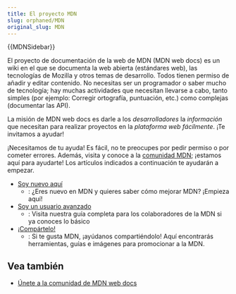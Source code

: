 ```yaml
---
title: El proyecto MDN
slug: orphaned/MDN
original_slug: MDN
---
```


{{MDNSidebar}}

El proyecto de documentación de la web de MDN (MDN web docs) es un wiki en el que se documenta la web abierta (estándares web), las tecnologías de Mozilla y otros temas de desarrollo. Todos tienen permiso de añadir y editar contenido. No necesitas ser un programador o saber mucho de tecnología; hay muchas actividades que necesitan llevarse a cabo, tanto simples (por ejemplo: Corregir ortografía, puntuación, etc.) como complejas (documentar las API).

La misión de MDN web docs es darle a los _desarrolladores_ la _información_ que necesitan para realizar proyectos en la _plataforma web fácilmente_. ¡Te invitamos a ayudar!

¡Necesitamos de tu ayuda! Es fácil, no te preocupes por pedir permiso o por cometer errores. Además, visita y conoce a la [comunidad MDN](/es/docs/MDN/Comunidad); ¡estamos aquí para ayudarte! Los artículos indicados a continuación te ayudarán a empezar.

- [Soy nuevo aquí](/es/docs/MDN/Comenzando)
  - : ¿Eres nuevo en MDN y quieres saber cómo mejorar MDN? ¡Empieza aquí!
- [Soy un usuario avanzado](/es/docs/MDN/Contribute)
  - : Visita nuestra guía completa para los colaboradores de la MDN si ya conoces lo básico
- [¡Compártelo!](/es/docs/MDN/Promociona)
  - : Si te gusta MDN, ¡ayúdanos compartiéndolo! Aquí encontrarás herramientas, guías e imágenes para promocionar a la MDN.

## Vea también

- [Únete a la comunidad de MDN web docs](/es/docs/MDN/Comunidad)
